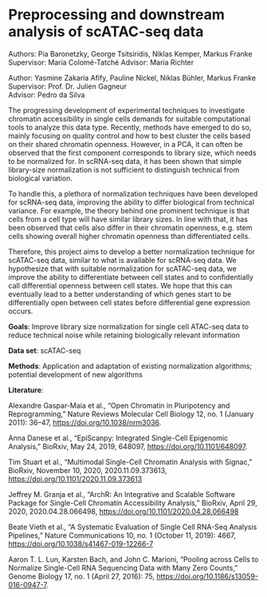 # Preprocessing and downstream analysis of scATAC-seq data

Authors: Pia Baronetzky, George Tsitsiridis, Niklas Kemper, Markus Franke
Supervisor: Maria Colomé-Tatché
Advisor: Maria Richter

Author: Yasmine Zakaria Afify, Pauline Nickel, Niklas Bühler, Markus Franke  
Supervisor: Prof. Dr. Julien Gagneur  
Advisor: Pedro da Silva  

The progressing development of experimental techniques to investigate chromatin accessibility in single cells demands for suitable computational tools to analyze this data type. Recently, methods have emerged to do so, mainly focusing on quality control and how to best cluster the cells based on their shared chromatin openness. However, in a PCA, it can often be observed that the first component corresponds to library size, which needs to be normalized for. In scRNA-seq data, it has been shown that simple library-size normalization is not sufficient to distinguish technical from biological variation.

To handle this, a plethora of normalization techniques have been developed for scRNA-seq data, improving the ability to differ biological from technical variance. For example, the theory behind one prominent technique is that cells from a cell type will have similar library sizes. In line with that, it has been observed that cells also differ in their chromatin openness, e.g. stem cells showing overall higher chromatin openness than differentiated cells.

Therefore, this project aims to develop a better normalization technique for scATAC-seq data, similar to what is available for scRNA-seq data. We hypothesize that with suitable normalization for scATAC-seq data, we improve the ability to differentiate between cell states and to confidentially call differential openness between cell states. We hope that this can eventually lead to a better understanding of which genes start to be differentially open between cell states before differential gene expression occurs.

**Goals**: Improve library size normalization for single cell ATAC-seq data to reduce technical noise while retaining biologically relevant information

**Data set**: scATAC-seq

**Methods**: Application and adaptation of existing normalization algorithms; potential development of new algorithms

**Literature**:  

Alexandre Gaspar-Maia et al., “Open Chromatin in Pluripotency and Reprogramming,” Nature Reviews Molecular Cell Biology 12, no. 1 (January 2011): 36–47, https://doi.org/10.1038/nrm3036.

Anna Danese et al., “EpiScanpy: Integrated Single-Cell Epigenomic Analysis,” BioRxiv, May 24, 2019, 648097, https://doi.org/10.1101/648097.

Tim Stuart et al., “Multimodal Single-Cell Chromatin Analysis with Signac,” BioRxiv, November 10, 2020, 2020.11.09.373613, https://doi.org/10.1101/2020.11.09.373613

Jeffrey M. Granja et al., “ArchR: An Integrative and Scalable Software Package for Single-Cell Chromatin Accessibility Analysis,” BioRxiv, April 29, 2020, 2020.04.28.066498, https://doi.org/10.1101/2020.04.28.066498

Beate Vieth et al., “A Systematic Evaluation of Single Cell RNA-Seq Analysis Pipelines,” Nature Communications 10, no. 1 (October 11, 2019): 4667, https://doi.org/10.1038/s41467-019-12266-7

Aaron T. L. Lun, Karsten Bach, and John C. Marioni, “Pooling across Cells to Normalize Single-Cell RNA Sequencing Data with Many Zero Counts,” Genome Biology 17, no. 1 (April 27, 2016): 75, https://doi.org/10.1186/s13059-016-0947-7.
